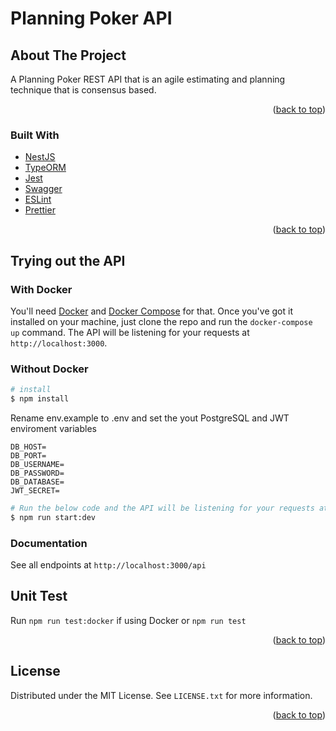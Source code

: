 # Planning Poker API

<!-- ABOUT THE PROJECT -->

## About The Project

A Planning Poker REST API that is an agile estimating and planning technique that is consensus based.

<p align="right">(<a href="#top">back to top</a>)</p>

### Built With

- [NestJS](https://nestjs.com/)
- [TypeORM](https://typeorm.io/#/)
- [Jest](https://jestjs.io/)
- [Swagger](https://swagger.io/)
- [ESLint](https://eslint.org/)
- [Prettier](https://prettier.io/)

<p align="right">(<a href="#top">back to top</a>)</p>

<!-- GETTING STARTED -->

## Trying out the API

### With Docker

You'll need [Docker](https://www.docker.com/) and [Docker Compose](https://docs.docker.com/compose/) for that. Once you've got it installed on your machine, just clone the repo and run the `docker-compose up` command. The API will be listening for your requests at `http://localhost:3000`.

### Without Docker

```bash
# install
$ npm install
```

Rename env.example to .env and set the yout PostgreSQL and JWT enviroment variables

```
DB_HOST=
DB_PORT=
DB_USERNAME=
DB_PASSWORD=
DB_DATABASE=
JWT_SECRET=
```

```bash
# Run the below code and the API will be listening for your requests at `http://localhost:3000`
$ npm run start:dev
```

### Documentation

See all endpoints at `http://localhost:3000/api`

## Unit Test

Run `npm run test:docker` if using Docker or `npm run test`

<p align="right">(<a href="#top">back to top</a>)</p>

## License

Distributed under the MIT License. See `LICENSE.txt` for more information.

<p align="right">(<a href="#top">back to top</a>)</p>
